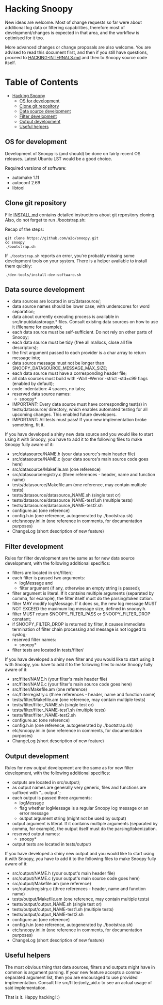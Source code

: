 # Hacking Snoopy

New ideas are welcome. Most of change requests so far were about additional
log data or filtering capabilities, therefore most of development/changes
is expected in that area, and the workflow is optimised for it too.

More advanced changes or change proposals are also welcome. You are advised to
read this document first, and then if you still have questions, proceed to
[HACKING-INTERNALS.md](HACKING-INTERNALS.md) and then to Snoopy source code itself.



Table of Contents
=================

  * [Hacking Snoopy](#hacking-snoopy)
    * [OS for development](#os-for-development)
    * [Clone git repository](#clone-git-repository)
    * [Data source development](#data-source-development)
    * [Filter development](#filter-development)
    * [Output development](#output-development)
    * [Useful helpers](#useful-helpers)



## OS for development

Development of Snoopy is (and should) be done on fairly recent OS releases.
Latest Ubuntu LST would be a good choice.

Required versions of software:
- automake 1.11
- autoconf 2.69
- libtool



## Clone git repository

File [INSTALL.md](INSTALL.md) contains detailed instructions about git repository
cloning. Also, do not forget to run ./bootstrap.sh:

Recap of the steps:
```shell
git clone https://github.com/a2o/snoopy.git
cd snoopy
./bootstrap.sh
```

If `./bootstrap.sh` reports an error, you're probably missing some development
tools on your system. There is a helper available to install them quickly:
```shell
./dev-tools/install-dev-software.sh
```



## Data source development

- data sources are located in src/datasource/;
- data source names should be lower case, with underscores for word separation;
- data about currently executing process is available in src/inputdatastorage.*
    files. Consult existing data sources on how to use it (filename for example);
- each data source must be self-sufficient. Do not rely on other parts of Snoopy;
- each data source must be tidy (free all mallocs, close all file descriptors);
- the first argument passed to each provider is a char array to return message into;
- data source message must not be longer than SNOOPY_DATASOURCE_MESSAGE_MAX_SIZE;
- each data source must have a corresponding header file;
- all data sources must build with -Wall -Werror -strict -std=c99 flags
    (enabled by default);
- code indentation: 4 spaces, no tabs;
- reserved data source names:
    - snoopy*
- IMPORTANT: Every data source must have corresponding test(s) in tests/datasource/
    directory, which enables automated testing for all upcoming changes. This
    enabled future developers.
- IMPORTANT: All tests must pass! If your new implementation broke something,
    fit it.


If you have developed a shiny new data source and you would like to start using
it with Snoopy, you have to add it to the following files to make Snoopy fully
aware of it:

- src/datasource/NAME.h        (your data source's main header file)
- src/datasource/NAME.c        (your data source's main source code goes here)
- src/datasource/Makefile.am   (one reference)
- src/datasourceregistry.c     (three references - header, name and function name)
- tests/datasource/Makefile.am (one reference, may contain multiple tests)
- tests/datasource/datasource_NAME.sh         (single test or)
- tests/datasource/datasource_NAME-test1.sh   (multiple tests)
- tests/datasource/datasource_NAME-test2.sh
- configure.ac                 (one reference)
- config.h.in                  (one reference, autogenerated by ./bootstrap.sh)
- etc/snoopy.ini.in            (one reference in comments, for documentation purposes)
- ChangeLog                    (short description of new feature)



## Filter development

Rules for filter development are the same as for new data source development,
with the following additional specifics:

- filters are located in src/filter/;
- each filter is passed two arguments:
    - logMessage and
    - filter argument (if any, otherwise an empty string is passed);
- filter argument is literal. If it contains multiple arguments (separated by
    comma, for example), the filter itself must do the parsing/tokenization.
- filter MAY modify logMessage. If it does so, the new log message MUST NOT
    EXCEED the maximum log message size, defined in snoopy.h.
- filter MUST return SNOOPY_FILTER_PASS or SNOOPY_FILTER_DROP constant;
- if SNOOPY_FILTER_DROP is returned by filter, it causes immediate termination
    of filter chain processing and message is not logged to syslog;
- reserved filter names:
    - snoopy*
- filter tests are located in tests/filter/


If you have developed a shiny new filter and you would like to start using
it with Snoopy, you have to add it to the following files to make Snoopy fully
aware of it:

- src/filter/NAME.h            (your filter's main header file)
- src/filter/NAME.c            (your filter's main source code goes here)
- src/filter/Makefile.am       (one reference)
- src/filterregistry.c         (three references - header, name and function name)
- tests/filter/Makefile.am     (one reference, may contain multiple tests)
- tests/filter/filter_NAME.sh         (single test or)
- tests/filter/filter_NAME-test1.sh   (multiple tests)
- tests/filter/filter_NAME-test2.sh
- configure.ac                 (one reference)
- config.h.in                  (one reference, autogenerated by ./bootstrap.sh)
- etc/snoopy.ini.in            (one reference in comments, for documentation purposes)
- ChangeLog                    (short description of new feature)



## Output development

Rules for new output development are the same as for new filter development,
with the following additional specifics:

- outputs are located in src/output/;
- as output names are generally very generic, files and functions are suffixed with "...output";
- each output is passed three arguments:
    - logMessage
    - flag whether logMessage is a regular Snoopy log message or an error message
    - output argument string (might not be used by output)
- output argument is literal. If it contains multiple arguments (separated by
    comma, for example), the output itself must do the parsing/tokenization.
- reserved output names:
    - snoopy*
- output tests are located in tests/output/


If you have developed a shiny new output and you would like to start using
it with Snoopy, you have to add it to the following files to make Snoopy fully
aware of it:

- src/output/NAME.h            (your output's main header file)
- src/output/NAME.c            (your output's main source code goes here)
- src/output/Makefile.am       (one reference)
- src/outputregistry.c         (three references - header, name and function name)
- tests/output/Makefile.am     (one reference, may contain multiple tests)
- tests/output/output_NAME.sh         (single test or)
- tests/output/output_NAME-test1.sh   (multiple tests)
- tests/output/output_NAME-test2.sh
- configure.ac                 (one reference)
- config.h.in                  (one reference, autogenerated by ./bootstrap.sh)
- etc/snoopy.ini.in            (one reference in comments, for documentation purposes)
- ChangeLog                    (short description of new feature)



## Useful helpers

The most obvious thing that data sources, filters and outputs might have in
common is argument parsing. If your new feature accepts a comma-separated
argument list, then you are encouraged to use provided implementation. Consult
file src/filter/only_uid.c to see an actual usage of said implementation.



That is it. Happy hacking! :)
